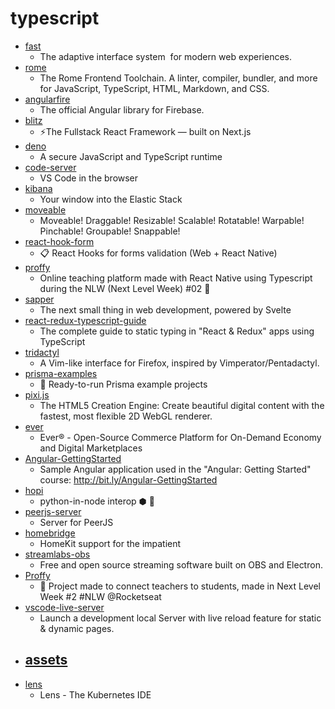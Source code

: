 # typescript
- [fast](https://github.com/microsoft/fast)
  - The adaptive interface system  for modern web experiences.
- [rome](https://github.com/romefrontend/rome)
  - The Rome Frontend Toolchain. A linter, compiler, bundler, and more for JavaScript, TypeScript, HTML, Markdown, and CSS.
- [angularfire](https://github.com/angular/angularfire)
  - The official Angular library for Firebase.
- [blitz](https://github.com/blitz-js/blitz)
  - ⚡️The Fullstack React Framework — built on Next.js
- [deno](https://github.com/denoland/deno)
  - A secure JavaScript and TypeScript runtime
- [code-server](https://github.com/cdr/code-server)
  - VS Code in the browser
- [kibana](https://github.com/elastic/kibana)
  - Your window into the Elastic Stack
- [moveable](https://github.com/daybrush/moveable)
  - Moveable! Draggable! Resizable! Scalable! Rotatable! Warpable! Pinchable! Groupable! Snappable!
- [react-hook-form](https://github.com/react-hook-form/react-hook-form)
  - 📋 React Hooks for forms validation (Web + React Native)
- [proffy](https://github.com/pmqueiroz/proffy)
  - Online teaching platform made with React Native using Typescript during the NLW (Next Level Week) #02 🚀
- [sapper](https://github.com/sveltejs/sapper)
  - The next small thing in web development, powered by Svelte
- [react-redux-typescript-guide](https://github.com/piotrwitek/react-redux-typescript-guide)
  - The complete guide to static typing in "React & Redux" apps using TypeScript
- [tridactyl](https://github.com/tridactyl/tridactyl)
  - A Vim-like interface for Firefox, inspired by Vimperator/Pentadactyl.
- [prisma-examples](https://github.com/prisma/prisma-examples)
  - 🚀 Ready-to-run Prisma example projects
- [pixi.js](https://github.com/pixijs/pixi.js)
  - The HTML5 Creation Engine: Create beautiful digital content with the fastest, most flexible 2D WebGL renderer.
- [ever](https://github.com/ever-co/ever)
  - Ever® - Open-Source Commerce Platform for On-Demand Economy and Digital Marketplaces
- [Angular-GettingStarted](https://github.com/DeborahK/Angular-GettingStarted)
  - Sample Angular application used in the "Angular: Getting Started" course: http://bit.ly/Angular-GettingStarted
- [hopi](https://github.com/itajaja/hopi)
  - python-in-node interop ⬢ 🐍
- [peerjs-server](https://github.com/peers/peerjs-server)
  - Server for PeerJS
- [homebridge](https://github.com/homebridge/homebridge)
  - HomeKit support for the impatient
- [streamlabs-obs](https://github.com/stream-labs/streamlabs-obs)
  - Free and open source streaming software built on OBS and Electron.
- [Proffy](https://github.com/RafaelGoulartB/Proffy)
  - 🚀 Project made to connect teachers to students, made in Next Level Week #2 #NLW @Rocketseat
- [vscode-live-server](https://github.com/ritwickdey/vscode-live-server)
  - Launch a development local Server with live reload feature for static & dynamic pages.
- [assets](https://github.com/trustwallet/assets)
  - 
- [lens](https://github.com/lensapp/lens)
  - Lens - The Kubernetes IDE

